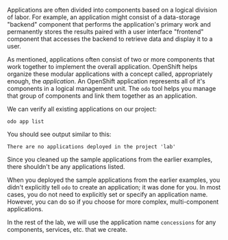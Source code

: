 Applications are often divided into components based on a logical division of labor. For example, an application might consist of a data-storage "backend" component that performs the application's primary work and permanently stores the results paired with a user interface "frontend" component that accesses the backend to retrieve data and display it to a user.

As mentioned, applications often consist of two or more components that work together to implement the overall application. OpenShift helps organize these modular applications with a concept called, appropriately enough, the *application*. An OpenShift application represents all of it's components in a logical management unit. The `odo` tool helps you manage that group of components and link them together as an application.

We can verify all existing applications on our project:

```execute-1
odo app list
```

You should see output similar to this:

```
There are no applications deployed in the project 'lab'
```

Since you cleaned up the sample applications from the earlier examples, there shouldn't be any applications listed.

When you deployed the sample applications from the earlier examples, you didn't explicitly tell `odo` to create an application; it was done for you. In most cases, you do not need to explicitly set or specify an application name. However, you can do so if you choose for more complex, multi-component applications.

In the rest of the lab, we will use the application name `concessions` for any components, services, etc. that we create.
